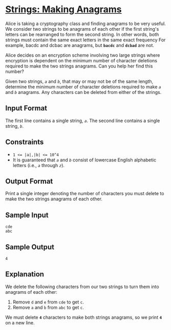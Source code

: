 # [Strings: Making Anagrams](https://www.hackerrank.com/challenges/ctci-making-anagrams)

Alice is taking a cryptography class and finding anagrams to be very useful. We consider two strings 
to be anagrams of each other if the first string's letters can be rearranged to form the second string.
In other words, both strings must contain the same exact letters in the same exact frequency
For example, bacdc and dcbac are anagrams, but **`bacdc`** and **`dcbad`** are not.

Alice decides on an encryption scheme involving two large strings where encryption is dependent on the 
minimum number of character deletions required to make the two strings anagrams. Can you help her find
this number?

Given two strings, *`a`* and *`b`*, that may or may not be of the same length, determine the minimum
number of character deletions required to make *`a`* and *`b`* anagrams. Any characters can be deleted from either
of the strings.

## Input Format

The first line contains a single string, *`a`*. 
The second line contains a single string, *`b`*.

## Constraints

- `1 <= |a|,|b| <= 10^4`
- It is guaranteed that *`a`* and *`b`* consist of lowercase English alphabetic letters (i.e., *`a`* through *`z`*).

## Output Format

Print a single integer denoting the number of characters you must delete to make the two strings anagrams of each other.

## Sample Input

```
cde
abc
```

## Sample Output

```
4
```

## Explanation

We delete the following characters from our two strings to turn them into anagrams of each other:

1. Remove `d` and `e` from `cde` to get `c`.
2. Remove `a` and `b` from `abc` to get `c`.

We must delete **`4`** characters to make both strings anagrams, so we print **`4`** on a new line.

